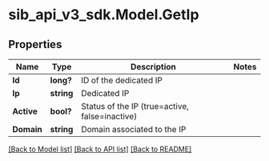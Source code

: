 # sib_api_v3_sdk.Model.GetIp
## Properties

Name | Type | Description | Notes
------------ | ------------- | ------------- | -------------
**Id** | **long?** | ID of the dedicated IP | 
**Ip** | **string** | Dedicated IP | 
**Active** | **bool?** | Status of the IP (true&#x3D;active, false&#x3D;inactive) | 
**Domain** | **string** | Domain associated to the IP | 

[[Back to Model list]](../README.md#documentation-for-models) [[Back to API list]](../README.md#documentation-for-api-endpoints) [[Back to README]](../README.md)


